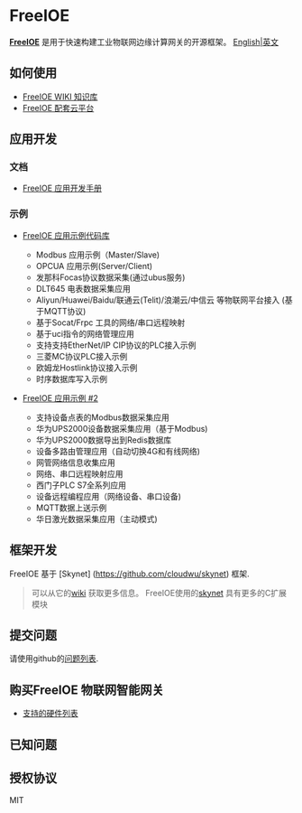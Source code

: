 # FreeIOE

**[FreeIOE](http://freeioe.org)** 是用于快速构建工业物联网边缘计算网关的开源框架。 [English|英文](/README.md)

## 如何使用

* [FreeIOE WIKI 知识库](https://wiki.freeioe.org)
* [FreeIOE 配套云平台](https://wiki.freeioe.org/cloud/index)

## 应用开发

### 文档

* [FreeIOE 应用开发手册](https://freeioe.gitbook.io/doc/)

### 示例

* [FreeIOE 应用示例代码库](https://github.com/freeioe/freeioe_example_apps)
  * Modbus 应用示例（Master/Slave)
  * OPCUA 应用示例(Server/Client)
  * 发那科Focas协议数据采集(通过ubus服务)
  * DLT645 电表数据采集应用
  * Aliyun/Huawei/Baidu/联通云(Telit)/浪潮云/中信云 等物联网平台接入 (基于MQTT协议)
  * 基于Socat/Frpc 工具的网络/串口远程映射
  * 基于uci指令的网络管理应用
  * 支持支持EtherNet/IP CIP协议的PLC接入示例
  * 三菱MC协议PLC接入示例
  * 欧姆龙Hostlink协议接入示例
  * 时序数据库写入示例

* [FreeIOE 应用示例 #2](https://github.com/viccom/myfreeioe_apps)
  * 支持设备点表的Modbus数据采集应用
  * 华为UPS2000设备数据采集应用（基于Modbus)
  * 华为UPS2000数据导出到Redis数据库
  * 设备多路由管理应用（自动切换4G和有线网络)
  * 网管网络信息收集应用
  * 网络、串口远程映射应用
  * 西门子PLC S7全系列应用
  * 设备远程编程应用（网络设备、串口设备)
  * MQTT数据上送示例
  * 华日激光数据采集应用（主动模式)

## 框架开发

FreeIOE 基于 [Skynet] (https://github.com/cloudwu/skynet) 框架.

> 可以从它的[wiki](https://github.com/cloudwu/skynet/wiki) 获取更多信息。
> FreeIOE使用的[skynet](https://github.com/srdgame/skynet) 具有更多的C扩展模块

## 提交问题

请使用github的[问题列表](https://github.com/freeioe/freeioe/issues).

## 购买FreeIOE 物联网智能网关

* [支持的硬件列表](https://wiki.freeioe.org/hardwares/start)

## 已知问题

## 授权协议

MIT
